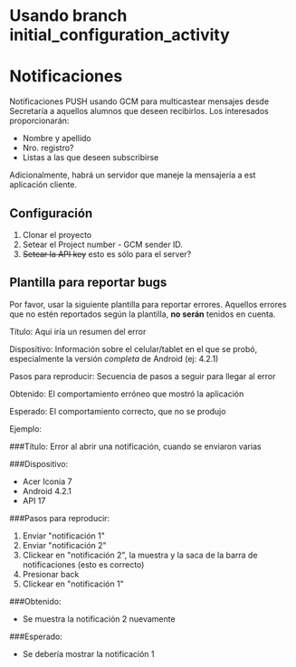 Usando branch initial_configuration_activity
============================================

Notificaciones
==============

Notificaciones PUSH usando GCM para multicastear mensajes desde Secretaría a aquellos alumnos que deseen recibirlos. Los interesados proporcionarán:

-   Nombre y apellido
-   Nro. registro?
-   Listas a las que deseen subscribirse

Adicionalmente, habrá un servidor que maneje la mensajería a est aplicación cliente.

Configuración
-------------

1. Clonar el proyecto
2. Setear el Project number - GCM sender ID.
3. ~~Setear la API key~~ esto es sólo para el server?

Plantilla para reportar bugs
----------------------------

Por favor, usar la siguiente plantilla para reportar errores. Aquellos errores que no estén reportados según la plantilla, **no serán** tenidos en cuenta.

Título: Aquí iría un resumen del error

Dispositivo: Información sobre el celular/tablet en el que se probó, especialmente la versión *completa* de Android (ej: 4.2.1)

Pasos para reproducir: Secuencia de pasos a seguir para llegar al error

Obtenido: El comportamiento erróneo que mostró la aplicación

Esperado: El comportamiento correcto, que no se produjo

Ejemplo:

###Título:
Error al abrir una notificación, cuando se enviaron varias

###Dispositivo: 

- Acer Iconia 7
- Android 4.2.1 
- API 17

###Pasos para reproducir:

1. Enviar "notificación 1"
2. Enviar "notificación 2"
3. Clickear en "notificación 2", la muestra y la saca de la barra de notificaciones (esto es correcto)
4. Presionar back
5. Clickear en "notificación 1"

###Obtenido:

- Se muestra la notificación 2 nuevamente

###Esperado:

- Se debería mostrar la notificación 1
